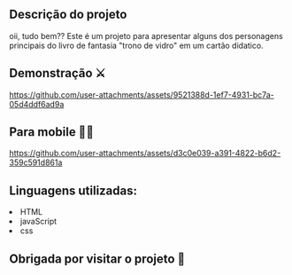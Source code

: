 
<h2> Descrição do projeto</h2>

oii, tudo bem?? Este é um projeto para apresentar alguns dos personagens principais do livro de fantasia "trono de vidro" em um cartão didatico.

<h2> Demonstração ⚔️ </h2>

https://github.com/user-attachments/assets/9521388d-1ef7-4931-bc7a-05d4ddf6ad9a

<h2> Para mobile 🤍🔥 </h2>

  
  https://github.com/user-attachments/assets/d3c0e039-a391-4822-b6d2-359c591d861a



<h2> Linguagens utilizadas:</h2>

 <li> HTML </li> 
 <li> javaScript </li>
  <li> css </li>

<h2> Obrigada por visitar o projeto 🏰  </h2>
